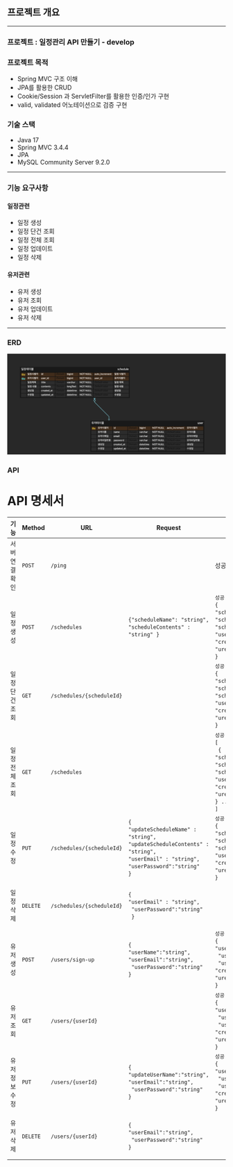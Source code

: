 ## 프로젝트 개요
___
### 프로젝트 : 일정관리 API 만들기 - develop

### 프로젝트 목적
- Spring MVC 구조 이해
- JPA를 활용한 CRUD
- Cookie/Session 과 ServletFilter를 활용한 인증/인가 구현
- valid, validated 어노테이션으로 검증 구현

### 기술 스택
- Java 17
- Spring MVC 3.4.4
- JPA 
- MySQL Community Server 9.2.0
____
### 기능 요구사항
#### 일정관련
- 일정 생성
- 일정 단건 조회
- 일정 전체 조회
- 일정 업데이트
- 일정 삭제
#### 유저관련
- 유저 생성
- 유저 조회
- 유저 업데이트
- 유저 삭제
___
### ERD
![](image/schedule-erd.png)

### API
# API 명세서

| 기능       | Method   | URL                       | Request                                                                                                                                              | Response                                                                                                                                                                                                                                  | Status Code                                                        |
|----------|----------|---------------------------|------------------------------------------------------------------------------------------------------------------------------------------------------|-------------------------------------------------------------------------------------------------------------------------------------------------------------------------------------------------------------------------------------------|--------------------------------------------------------------------|
| 서버 연결확인  | `POST`   | `/ping`                   |                                                                                                                                                      | 성공: `{ "message": "pong" }`                                                                                                                                                                       | `200 OK`,<br> `400 Bad Request`,<br>`500 Internal Server Error`    |
| 일정 생성    | `POST`   | `/schedules`              | `{"scheduleName": "string", "scheduleContents" : "string" }`                                                                                         | `성공`<br>`{ `<br>`"scheduleId : "Long", `<br>`"scheduleName" : "string", `<br>`"scheduleContents":"string",`<br>`"userName":"string", `<br>`"createdAt":"LocalDateTime", `<br>`"ureatedAt":"LocalDateTime" `<br>`}`                        | `201 OK`,<br> `400 Bad Request`                                    | 
| 일정 단건 조회 | `GET`    | `/schedules/{scheduleId}` |                                                                                                                                                      | `성공` <br> `{ `<br>`"scheduleId : "Long", `<br>`"scheduleName" : "string", `<br>`"scheduleContents":"string",`<br>`"userName":"string", `<br>`"createdAt":"LocalDateTime", `<br>`"ureatedAt":"LocalDateTime" `<br>`}`                      | `200 OK`,<br> `404 Not Found`                                      |
| 일정 전체 조회 | `GET`    | `/schedules`              |                                                                                                                                                      | `성공` <br> `[`<br>`  { `<br>`"scheduleId : "Long", `<br>`"scheduleName" : "string", `<br>`"scheduleContents":"string",`<br>`"userName":"string", `<br>`"createdAt":"LocalDateTime", `<br>`"ureatedAt":"LocalDateTime" `<br>`} ... `<br>`]` | `200 OK`,<br> `404 Not Found`                                      |
| 일정 수정    | `PUT`    | `/schedules/{scheduleId}` | `{`<br>`"updateScheduleName" : "string",`<br>`"updateScheduleContents" : "string",`<br>`"userEmail" : "string",`<br>`"userPassword":"string"`<br>`}` | `성공` <br> `{ `<br>`"scheduleId : "Long", `<br>`"scheduleName" : "string", `<br>`"scheduleContents":"string",`<br>`"userName":"string", `<br>`"createdAt":"LocalDateTime", `<br>`"ureatedAt":"LocalDateTime" `<br>`}`                      | `200 OK`,<br> `404 Not Found`,<br> `401 UnAuthorized`              |
| 일정 삭제    | `DELETE` | `/schedules/{scheduleId}` | `{`<br>`"userEmail" : "string", `<br>` "userPassword":"string"`<br>` }`                                                                              |                                                                                                                                                                                                                                           | `204 No Content`,<br> `404 Not Found`,<br> `401 UnAuthorized`      |
| 유저 생성    | `POST`   | `/users/sign-up`          | `{`<br>`"userName":"string",`<br>`"userEmail":"string",`<br>` "userPassword":"string"`<br>`}`                                                        | `성공` <br> `{`<br>` "userId" : "Long", `<br>` "userName":"string",`<br>` "userEmail" : "string",`<br>` "createdAt":"LocalDateTime", `<br>`"ureatedAt":"LocalDateTime" `<br>`}`                                                             | `201 OK`,<br> `400 Bad Request`,<br> `409 Confilct User`           |
| 유저 조회    | `GET`    | `/users/{userId}`         |                                                                                                                                                      | `성공` <br> `{`<br>` "userId" : "Long", `<br>` "userName":"string",`<br>` "userEmail" : "string",`<br>` "createdAt":"LocalDateTime", `<br>`"ureatedAt":"LocalDateTime" `<br>`}`                                                             | `201 OK`,<br> `404 Not Found User`                                 |
| 유저 정보 수정 | `PUT`    | `/users/{userId}`         | `{`<br>`"updateUserName":"string",`<br>`"userEmail":"string",`<br>` "userPassword":"string"`<br>`}`                                                  | `성공` <br> `{`<br>` "userId" : "Long", `<br>` "userName":"string",`<br>` "userEmail" : "string",`<br>` "createdAt":"LocalDateTime", `<br>`"ureatedAt":"LocalDateTime" `<br>`}`                                                             | `200 OK`,<br> `404 Not Found User`,<br> `401 UnAuthorized`         |
| 유저 삭제    | `DELETE` | `/users/{userId}`         | `{`<br>`"userEmail":"string",`<br>` "userPassword":"string"`<br>`}`                                                  |                                                                                                                                                                                                                                           | `204 No Content`,<br> `404 Not Found User`,<br> `401 UnAuthorized` |